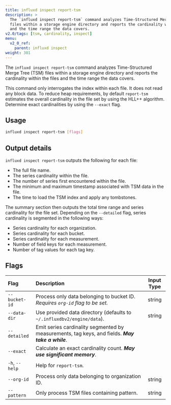 ```yaml
---
title: influxd inspect report-tsm
description: >
  The `influxd inspect report-tsm` command analyzes Time-Structured Merge Tree (TSM)
  files within a storage engine directory and reports the cardinality within the files
  and the time range the data covers.
v2.0/tags: [tsm, cardinality, inspect]
menu:
  v2_0_ref:
    parent: influxd inspect
weight: 301
---
```


The `influxd inspect report-tsm` command analyzes Time-Structured Merge Tree (TSM)
files within a storage engine directory and reports the cardinality within the files
and the time range the data covers.

This command only interrogates the index within each file.
It does not read any block data.
To reduce heap requirements, by default `report-tsm` estimates the overall
cardinality in the file set by using the HLL++ algorithm.
Determine exact cardinalities by using the `--exact` flag.

## Usage
```sh
influxd inspect report-tsm [flags]
```

## Output details
`influxd inspect report-tsm` outputs the following for each file:

- The full file name.
- The series cardinality within the file.
- The number of series first encountered within the file.
- The minimum and maximum timestamp associated with TSM data in the file.
- The time to load the TSM index and apply any tombstones.

The summary section then outputs the total time range and series cardinality for
the file set. Depending on the `--detailed` flag, series cardinality is segmented
in the following ways:

- Series cardinality for each organization.
- Series cardinality for each bucket.
- Series cardinality for each measurement.
- Number of field keys for each measurement.
- Number of tag values for each tag key.

## Flags
| Flag           | Description                                                                                      | Input Type |
|:----           |:-----------                                                                                      |:----------:|
| `--bucket-id`  | Process only data belonging to bucket ID. _Requires `org-id` flag to be set._                    | string     |
| `--data-dir`   | Use provided data directory (defaults to `~/.influxdbv2/engine/data`).                           | string     |
| `--detailed`   | Emit series cardinality segmented by measurements, tag keys, and fields. _**May take a while**_. |            |
| `--exact`      | Calculate an exact cardinality count. _**May use significant memory**_.                          |            |
| `-h`, `--help` | Help for `report-tsm`.                                                                           |            |
| `--org-id`     | Process only data belonging to organization ID.                                                  | string     |
| `--pattern`    | Only process TSM files containing pattern.                                                       | string     |
